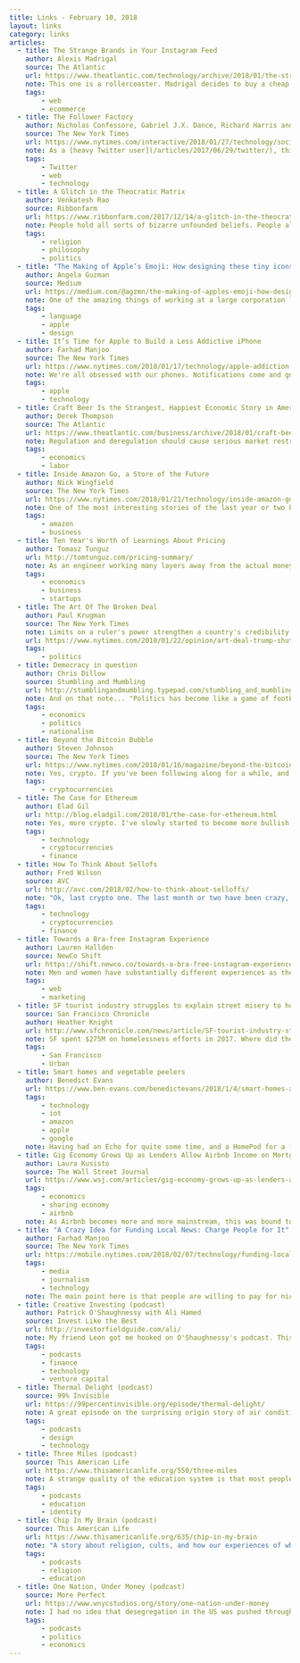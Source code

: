```yaml
---
title: Links - February 10, 2018
layout: links
category: links
articles:
  - title: The Strange Brands in Your Instagram Feed
    author: Alexis Madrigal
    source: The Atlantic
    url: https://www.theatlantic.com/technology/archive/2018/01/the-strange-brands-in-your-instagram-feed/550136/
    note: This one is a rollercoaster. Madrigal decides to buy a cheap coat off of an Instagram ad, and upon receiving the item starts wondering how it got to his home. He digs further, only to fall in the rabbit hole of modern e-commerce. Beacuse the front-ends are shiny squares on Instagram and Shopify, we usually don't think of the cross country supply chains fed by Chinese entrepreneurs on Alibaba, or who is even doing that Instagram marketing in the first place. This is a good peek at the bowels of the machine.
    tags:
        - web
        - ecommerce
  - title: The Follower Factory
    author: Nicholas Confessore, Gabriel J.X. Dance, Richard Harris and Mark Hansen
    source: The New York Times
    url: https://www.nytimes.com/interactive/2018/01/27/technology/social-media-bots.html
    note: As a [heavy Twitter user](/articles/2017/06/29/twitter/), this is not at all surprising. The platform does not try to hide its spam. Notifications for automated likes, follow/unfollow schemes, and unrelated replies from random bot accounts are daily staples. Twitter staying [away from politics](https://www.nytimes.com/2017/09/27/technology/twitter-russia-election.html) has nothing to do with them not addressing the bot accounts. The reason this has not been fixed is that the yardstick Twitter gets measured with is the number of active accounts, and being able to say there are millions of accounts pumping content into the network is valuable to them - it props up their stock price, and keeps investors interested. Don't get me wrong, I think some bots are valuable to the platform, and have coded up [a few](https://twitter.com/alinkplease) [myself](https://twitter.com/tweetgameoflife), but bots that merely amplify the reach of someone else's account don't improve the experience of any Twitter user. Of course all these bots [disappered](https://www.nytimes.com/interactive/2018/01/31/technology/social-media-bots-investigations.html) right after the NYT published this piece.
    tags:
        - Twitter
        - web
        - technology
  - title: A Glitch in the Theocratic Matrix
    author: Venkatesh Rao
    source: Ribbonfarm
    url: https://www.ribbonfarm.com/2017/12/14/a-glitch-in-the-theocratic-matrix/
    note: People hold all sorts of bizarre unfounded beliefs. People also tend to think that their bizarre beliefs are more valid than others' bizarre beliefs. When reality fails to agree with our mental models, and we're pushed to reconcile those gaps, we crash. Rao watched Jake Tapper's interview with Ted Crockett (the one where Crockett insists that elected officials must be sworn in on a bible) and proceeded to write a whole essay on how hard Crockett crashed, and why.
    tags:
        - religion
        - philosophy
        - politics
  - title: "The Making of Apple’s Emoji: How designing these tiny icons changed my life"
    author: Angela Guzman
    source: Medium
    url: https://medium.com/@agzmn/the-making-of-apples-emoji-how-designing-these-tiny-icons-changed-my-life-16317250a9ee
    note: One of the amazing things of working at a large corporation like Apple is that a seeminlgy small or inconsequential task can end up affecting the way millions of people interact with the world. In this post, Guzman tells the story of her internship at Apple ten years ago, and how she and her mentor changed language forever. The way we communicate with each other is now permeated with their ideas, forever. Emoji are [essential to language](https://a16z.com/2016/08/02/emoji/) today. This is the story of the couple of people at Apple who made the first icons on our phones.
    tags:
        - language
        - apple
        - design
  - title: It’s Time for Apple to Build a Less Addictive iPhone
    author: Farhad Manjoo
    source: The New York Times
    url: https://www.nytimes.com/2018/01/17/technology/apple-addiction-iphone.html
    note: We're all obsessed with our phones. Notifications come and go, and we're glued to the screens. There isn't much new in this piece, but I agree with Manjoo that if anyone is strategically placed to do something about it, it is Apple.
    tags:
        - apple
        - technology
  - title: Craft Beer Is the Strangest, Happiest Economic Story in America
    author: Derek Thompson
    source: The Atlantic
    url: https://www.theatlantic.com/business/archive/2018/01/craft-beer-industry/550850/
    note: Regulation and deregulation should cause serious market restructuring. This is a good article by Thompson on how the market for booze was designed to value morals over efficiency, and how that's changed in the last few years. It is interesting to put this trend in perspective around the rest of the labor market.
    tags:
        - economics
        - labor
  - title: Inside Amazon Go, a Store of the Future
    author: Nick Wingfield
    source: The New York Times
    url: https://www.nytimes.com/2018/01/21/technology/inside-amazon-go-a-store-of-the-future.html
    note: One of the most interesting stories of the last year or two has been Amazon slowly going from a fully online store into various brick and mortar experiments. I have little sympathy for cashiers losing their jobs (as Matt Bruenig [quipped on Twitter](https://twitter.com/MattBruenig/status/956189378392412165), what's the difference between this and self checkout?), they'll find new ones, but I am afraid of losing what Jane Jacobs calls ["eyes on the street"](https://www.goodreads.com/quotes/193660-a-city-street-equipped-to-handle-strangers-and-to-make). Those cashiers do more than just charge you when you check out, and that disappears with something like Amazon Go. There's a story to be written there.
    tags:
        - amazon
        - business
  - title: Ten Year's Worth of Learnings About Pricing
    author: Tomasz Tunguz
    url: http://tomtunguz.com/pricing-summary/
    note: As an engineer working many layers away from the actual money-making part of the business, I have noticed I've almost fully stopped thinking about how sales work, and how people decide to spend their money. This is a problem, and I'm making an effort to read more about sales, marketing, and business development these days. This was a good start.
    tags:
        - economics
        - business
        - startups
  - title: The Art Of The Broken Deal
    author: Paul Krugman
    source: The New York Times
    note: Limits on a ruler's power strengthen a country's credibility. Krugman compares the English and French monarchies, and explains how, back in the olden days, the English king was constrained by parliament while the French king didn't have an equivalent division of powers, leading to healthier politics in London than in Paris. He then continues to make an analogy with the US today, where Congress should be the one reining in the executive. What's the point of having a division of powers if people are not willing to stop toeing the party line?
    url: https://www.nytimes.com/2018/01/22/opinion/art-deal-trump-shutdown.html
    tags:
        - politics
  - title: Democracy in question
    author: Chris Dillow
    source: Stumbling and Mumbling
    url: http://stumblingandmumbling.typepad.com/stumbling_and_mumbling/2018/01/democracy-in-question.html
    note: And on that note... "Politics has become like a game of football in which the only thing that matters is that our side wins and nobody cares about the quality or even basic honesty of the game. Most of us have forgotten that we are citizens as well as partisans." Dillow is talking specifically about Brexit, and the relationships between capitalism and democracy, and the fact that news and information markets don't lead to the most informed citizenry.
    tags:
        - economics
        - politics
        - nationalism
  - title: Beyond the Bitcoin Bubble
    author: Steven Johnson
    source: The New York Times
    url: https://www.nytimes.com/2018/01/16/magazine/beyond-the-bitcoin-bubble.html
    note: Yes, crypto. If you've been following along for a while, and have read about the ideas behind Bitcoin, there isn't much new here for you, but it'll be a good refresher. If you want to get a good introduction to the topic, this is a good place to get started.
    tags:
        - cryptocurrencies
  - title: The Case for Ethereum
    author: Elad Gil
    url: http://blog.eladgil.com/2018/01/the-case-for-ethereum.html
    note: Yes, more crypto. I've slowly started to become more bullish on the idea of the Ethereum network taking over Bitcoin, and Gil makes several good points in that direction here. In a vacuum, I think that Ethereum has more fundamental value, making it stronger even without the network effects that come from being the first mover, but what will end up deciding whether the number one network is BTC, ETH, LTC or some other coin, is a substantial reduction transaction costs while increasing throughput. Whether that means [Lightning](http://lightning.network/), [Plasma](https://plasma.io/), [Truebit](https://truebit.io/) or something else (Gil mentions [Bulletproofs](https://bitcoinmagazine.com/articles/how-bulletproofs-could-make-bitcoin-privacy-less-costly/)), will matter just as much as other versions of SGML matter to us today when using HTML on the web.
    tags:
        - technology
        - cryptocurrencies
        - finance
  - title: How To Think About Sellofs
    author: Fred Wilson
    source: AVC
    url: http://avc.com/2018/02/how-to-think-about-selloffs/
    note: "Ok, last crypto one. The last month or two have been crazy, but I still think we have a fundamentally different thing going on with the crypto market. And when I say _fundamentally_ that's _exactly_ the word I'm looking for. When people discuss valuations, cash flows, and discount rates, they're using concepts that were invented by people to explain prices. Humans [made these up](https://twitter.com/cburniske/status/956532695890386944), too. That the current model doesn't apply here doesn't mean there isn't fundamental value underneath, it means it is time we come up with a new way to explain prices."
    tags:
        - technology
        - cryptocurrencies
        - finance
  - title: Towards a Bra-free Instagram Experience
    author: Lauren Hallden
    source: NewCo Shift
    url: https://shift.newco.co/towards-a-bra-free-instagram-experience-3e43273b611f
    note: Men and women have substantially different experiences as they interact with the world, off and online. We're addressed in different ways, we're seen in different ways, and we're marketed to in different ways. Hallden's argument is that this last one is especially exacerbated on platforms like Instagram, where she is constantly barraged with hyper sexualized advertisements. So much for hyper-targeted ads from companies that know everything about us. This is why you need diverse teams. How did no one at Instagram catch this and say "maybe there's a problem here"?
    tags:
        - web
        - marketing
  - title: SF tourist industry struggles to explain street misery to horrified visitors
    source: San Francisco Chronicle
    author: Heather Knight
    url: http://www.sfchronicle.com/news/article/SF-tourist-industry-struggles-to-explain-street-12534954.php
    note: SF spent $275M on homelessness efforts in 2017. Where did they go? This city is insane. Collective action problems like this one are exactly the kind of things governments are meant to address, but San Francisco is dropping the ball. (I fully agree with Stephen Merity, who pointed me to this article [on Twitter](https://twitter.com/Smerity/status/958478140375932928))
    tags:
        - San Francisco
        - Urban
  - title: Smart homes and vegetable peelers
    author: Benedict Evans
    url: https://www.ben-evans.com/benedictevans/2018/1/4/smart-homes-and-vegetable-peelers
    tags:
        - technology
        - iot
        - amazon
        - apple
        - google
    note: Having had an Echo for quite some time, and a HomePod for a few weeks, I agree with Evans' view of voice _not_ being the next platform. His analysis on the incentives of different players is probably the most interesting part of the essay - Samsung fighting within itself when trying to figure out how to position itself and how to design its new products, Shenzhen leveraging the supply chain and pushing complexity onto hardware while the SV startup does the opposite and tries to differentiate on software. It will be interesting to see this one play out.
  - title: Gig Economy Grows Up as Lenders Allow Airbnb Income on Mortgage Applications
    author: Laura Kusisto
    source: The Wall Street Journal
    url: https://www.wsj.com/articles/gig-economy-grows-up-as-lenders-allow-airbnb-income-on-mortgage-applications-1518094800
    tags:
        - economics
        - sharing economy
        - airbnb
    note: As Airbnb becomes more and more mainstream, this was bound to happen. Institutions, like people, must adapt.
  - title: "A Crazy Idea for Funding Local News: Charge People for It"
    author: Farhad Manjoo
    source: The New York Times
    url: https://mobile.nytimes.com/2018/02/07/technology/funding-local-news-charge-people-money.html
    tags:
        - media
        - journalism
        - technology
    note: The main point here is that people are willing to pay for niche content that is relevant to them - this is not news. You'd assume that the spending patterns would be different for finance and tech (where money flows more freely) than for individuals and their local news, but in the end its the same people. People paying for Stratechery or The Information probably care about their kids schools, the local events on their neighborhood, and whatever else their hyperlocal publication has to offer. This is why I'm so interested in initiatives such as [Hoodline's hyperlocal news wire](https://techcrunch.com/2018/01/26/hoodline-is-trying-to-fix-local-news-deserts-with-a-new-automated-news-wire/). 
  - title: Creative Investing (podcast)
    author: Patrick O'Shaughnessy with Ali Hamed
    source: Invest Like the Best
    url: http://investorfieldguide.com/ali/
    note: My friend Leon got me hooked on O'Shaughnessy's podcast. This one is full of interesting ideas about how to value online assets such as accounts on Airbnb or Instagram, and how one could potentially set up an incentive system to transfer the cashflows of these accounts without corrupting the quality of the underlying service being provided by the creator. See also the [episode with Chris Dixon](http://investorfieldguide.com/dixon/) on the future of tech.
    tags:
        - podcasts
        - finance
        - technology
        - venture capital
  - title: Thermal Delight (podcast)
    source: 99% Invisible
    url: https://99percentinvisible.org/episode/thermal-delight/
    note: A great episode on the surprising origin story of air conditioning. I never would have thought that the original purpose of A/C was to control moisture content in the air for publishing plants, where paper and ink alignment would constantly go out of whack. Human pleasure quickly took over, of course.
    tags:
        - podcasts
        - design
        - technology
  - title: Three Miles (podcast)
    source: This American Life
    url: https://www.thisamericanlife.org/550/three-miles
    note: A strange quality of the education system is that most people don't really know (nor have a way to know!) what are opportunities that are available for them. It can be a kid who imagines herself only as a doctor, because that's what her parents do, or a kid who thinks he'd be lucky if he can become a janitor, because its more than his parents ever accomplished, but at any and all levels of the spectrum, this notion of understanding the availability of choices is tough. In this episode of TAL, they talk about the life of young students from low income backgrounds, their shock when learning how the upper class lives, and how that experience changes the course of their lives years later.
    tags:
        - podcasts
        - education
        - identity
  - title: Chip In My Brain (podcast)
    source: This American Life
    url: https://www.thisamericanlife.org/635/chip-in-my-brain
    note: "A story about religion, cults, and how our experiences of what we see as \"normal\" when we're children affects us for the rest of our lives. Since you're here, you probably know that I'm highly skeptic of religion. Listening to this made me think of a quote by Max Weinreich that Mangi Jay tweeted a few days ago: \"A language is a dialect with an army and a navy\" A riff on that might be \"A religion is a cult with a thousand years of history.\""
    tags:
        - podcasts
        - religion
        - education
  - title: One Nation, Under Money (podcast)
    source: More Perfect
    url: https://www.wnycstudios.org/story/one-nation-under-money
    note: I had no idea that desegregation in the US was pushed through congress via the [commerce clause](https://en.wikipedia.org/wiki/Commerce_Clause). There are some really interesting questions on how far the federal government can reach into state actions, and individual decisions. Making everything about money has its issues, and this episode does a good job of poking holes into some basic tenets of the US political system.
    tags:
        - podcasts
        - politics
        - economics
---
```

